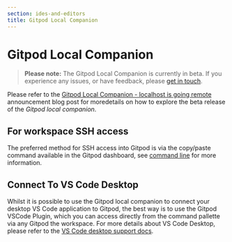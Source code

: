 ```yaml
---
section: ides-and-editors
title: Gitpod Local Companion
---
```


<script context="module">
  export const prerender = true;
</script>

# Gitpod Local Companion

> **Please note:** The Gitpod Local Companion is currently in beta. If you experience any issues, or have feedback, please [get in touch](/contact/support).

Please refer to the [Gitpod Local Companion - localhost is going remote](/blog/local-app) announcement blog post for moredetails on how to explore the beta release of the _Gitpod local companion_.

## For workspace SSH access

The preferred method for SSH access into Gitpod is via the copy/paste command available in the Gitpod dashboard, see [command line](/docs/ides-and-editors/command-line) for more information.

## Connect To VS Code Desktop

Whilst it is possible to use the Gitpod local companion to connect your desktop VS Code application to Gitpod, the best way is to use the Gitpod VSCode Plugin, which you can access directly from the command pallette via any Gitpod the workspace. For more details about VS Code Desktop, please refer to the [VS Code desktop support docs](/docs/ides-and-editors/vscode).
